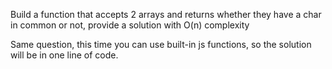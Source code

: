<!-- Q1 -->
Build a function that accepts 2 arrays and returns whether they have a char in common or not,
provide a solution with O(n) complexity


<!-- Q1.2 -->
Same question, this time you can use built-in js functions, so the solution
will be in one line of code.